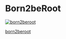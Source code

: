 # Born2beRoot

[![born2beroot](https://badge42.herokuapp.com/api/project/jiychoi/Born2beroot)](https://github.com/JaeSeoKim/badge42)

[born2beroot](https://www.notion.so/jiychoi/Born2beRoot-c326f3754ba74917bbaf7f18f1e71cbc)
